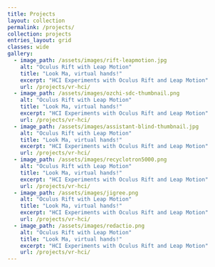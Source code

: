 ```yaml
---
title: Projects
layout: collection
permalink: /projects/
collection: projects
entries_layout: grid
classes: wide
gallery:
  - image_path: /assets/images/rift-leapmotion.jpg
    alt: "Oculus Rift with Leap Motion"
    title: "Look Ma, virtual hands!"
    excerpt: "HCI Experiments with Oculus Rift and Leap Motion"
    url: /projects/vr-hci/
  - image_path: /assets/images/ozchi-sdc-thumbnail.png
    alt: "Oculus Rift with Leap Motion"
    title: "Look Ma, virtual hands!"
    excerpt: "HCI Experiments with Oculus Rift and Leap Motion"
    url: /projects/vr-hci/
  - image_path: /assets/images/assistant-blind-thumbnail.jpg
    alt: "Oculus Rift with Leap Motion"
    title: "Look Ma, virtual hands!"
    excerpt: "HCI Experiments with Oculus Rift and Leap Motion"
    url: /projects/vr-hci/
  - image_path: /assets/images/recyclotron5000.png
    alt: "Oculus Rift with Leap Motion"
    title: "Look Ma, virtual hands!"
    excerpt: "HCI Experiments with Oculus Rift and Leap Motion"
    url: /projects/vr-hci/
  - image_path: /assets/images/jigree.png
    alt: "Oculus Rift with Leap Motion"
    title: "Look Ma, virtual hands!"
    excerpt: "HCI Experiments with Oculus Rift and Leap Motion"
    url: /projects/vr-hci/
  - image_path: /assets/images/redactio.png
    alt: "Oculus Rift with Leap Motion"
    title: "Look Ma, virtual hands!"
    excerpt: "HCI Experiments with Oculus Rift and Leap Motion"
    url: /projects/vr-hci/
---
```


<!-- {% include gallery id="gallery" %} -->
<!-- Kept as alternative to grid portfolio -->